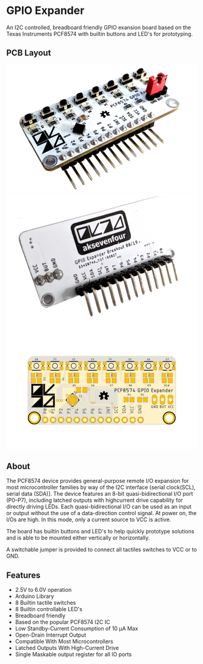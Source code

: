 # GPIO Expander
An I2C controlled, breadboard friendly GPIO exansion board based on the Texas Instruments PCF8574 with builtin buttons and LED's for prototyping.
## PCB Layout
![GPIO Expander Board Image](https://github.com/AdamKeher/GPIO-Expander/blob/master/files/GPIO_Front.png)
![GPIO Expander Board Image](https://github.com/AdamKeher/GPIO-Expander/blob/master/files/GPIO_Back.png)
![GPIO Expander Board Image](https://github.com/AdamKeher/GPIO-Expander/blob/master/files/board.png)
## About
The PCF8574 device provides general-purpose remote I/O expansion for most microcontroller families by way of the I2C interface (serial clock(SCL), serial data (SDA)].
The device features an 8-bit quasi-bidirectional I/O port (P0–P7), including latched outputs with highcurrent drive capability for directly driving LEDs. Each quasi-bidirectional I/O can be used as an input or output without the use of a data-direction control signal. At power on, the I/Os are high. In this mode, only a current source to VCC is active.

The board has builtin buttons and LED's to help quickly prototype solutions and is able to be mounted either vertically or horizontally.

A switchable jumper is provided to connect all tactiles switches to VCC or to GND.
## Features
* 2.5V to 6.0V operation
* Arduino Library
* 8 Builtin tactile switches
* 8 Builtin controllable LED's
* Breadboard friendly
* Based on the popular PCF8574 I2C IC
* Low Standby-Current Consumption of 10 μA Max
* Open-Drain Interrupt Output
* Compatible With Most Microcontrollers
* Latched Outputs With High-Current Drive
* Single Maskable output register for all IO ports
